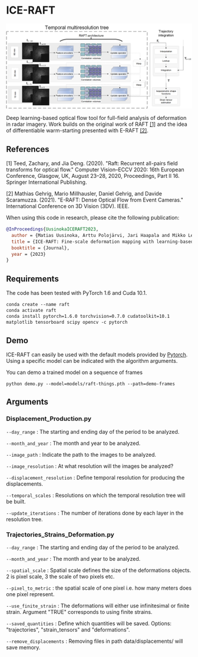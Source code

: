 # ICE-RAFT
<img src="FlowChart_Visualization.png">

Deep learning-based optical flow tool for full-field analysis of deformation in radar imagery. Work builds on the original work of RAFT [[1]](#1) and the idea of differentiable warm-starting presented with E-RAFT [[2]](#2).

## References
<a id="1">[1]</a> 
Teed, Zachary, and Jia Deng. (2020).
"Raft: Recurrent all-pairs field transforms for optical flow."
Computer Vision–ECCV 2020: 16th European Conference, Glasgow, UK, August 23–28, 2020, Proceedings, Part II 16. Springer International Publishing.

<a id="2">[2]</a> 
Mathias Gehrig, Mario Millhausler, Daniel Gehrig, and Davide Scaramuzza. (2021).
"E-RAFT: Dense Optical Flow from Event Cameras."
International Conference on 3D Vision (3DV). IEEE.


When using this code in research, please cite the following publication:
```bibtex
@InProceedings{UusinokaICERAFT2023,
  author = {Matias Uusinoka, Arttu Polojärvi, Jari Haapala and Mikko Lensu},
  title = {ICE-RAFT: Fine-scale deformation mapping with learning-based optical flow},
  booktitle = {Journal},
  year = {2023}
}
```

## Requirements
The code has been tested with PyTorch 1.6 and Cuda 10.1.
```Shell
conda create --name raft
conda activate raft
conda install pytorch=1.6.0 torchvision=0.7.0 cudatoolkit=10.1 matplotlib tensorboard scipy opencv -c pytorch
```

## Demo
ICE-RAFT can easily be used with the default models provided by [Pytorch](https://pytorch.org/vision/main/models/generated/torchvision.models.optical_flow.raft_large.html#torchvision.models.optical_flow.raft_large). Using a specific model can be indicated with the algorithm arguments.

You can demo a trained model on a sequence of frames
```Shell
python demo.py --model=models/raft-things.pth --path=demo-frames
```

## Arguments

### Displacement_Production.py
```--day_range``` : The starting and ending day of the period to be analyzed.

```--month_and_year``` : The month and year to be analyzed.

```--image_path``` : Indicate the path to the images to be analyzed.

```--image_resolution``` : At what resolution will the images be analyzed?

```--displacement_resolution``` : Define temporal resolution for producing the displacements.

```--temporal_scales``` : Resolutions on which the temporal resolution tree will be built.

```--update_iterations``` : The number of iterations done by each layer in the resolution tree.


### Trajectories_Strains_Deformation.py
```--day_range``` : The starting and ending day of the period to be analyzed.

```--month_and_year``` : The month and year to be analyzed.

```--spatial_scale``` : Spatial scale defines the size of the deformations objects. 2 is pixel scale, 3 the scale of two pixels etc.

```--pixel_to_metric``` : the spatial scale of one pixel i.e. how many meters does one pixel represent.

```--use_finite_strain``` : The deformations will either use infinitesimal or finite strain. Argument "TRUE" corresponds to using finite strains.

```--saved_quantities``` : Define which quantities will be saved. Options: "trajectories", "strain_tensors" and "deformations".

```--remove_displacements``` : Removing files in path data/displacements/ will save memory.
